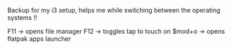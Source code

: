 Backup for my i3 setup, helps me while switching between the operating systems !!

F11 -> opens file manager
F12 -> toggles tap to touch on
$mod+o -> opens flatpak apps launcher
